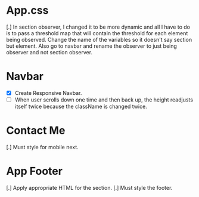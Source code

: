 # App.css

[.] In section observer, I changed it to be more dynamic and all I have to do is to pass a threshold map that will contain the threshold for each element being observed. Change the name of the variables so it doesn't say section but element. Also go to navbar and rename the observer to just being observer and not section observer.

# Navbar

- [x] Create Responsive Navbar.
- [ ] When user scrolls down one time and then back up, the height readjusts itself twice because the className is changed twice.

# Contact Me

[.] Must style for mobile next.

# App Footer

[.] Apply appropriate HTML for the section.
[.] Must style the footer.
